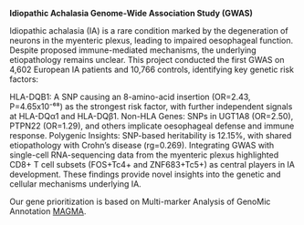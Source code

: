 **Idiopathic Achalasia Genome-Wide Association Study (GWAS)**

Idiopathic achalasia (IA) is a rare condition marked by the degeneration of neurons in the myenteric plexus, leading to impaired oesophageal function. Despite proposed immune-mediated mechanisms, the underlying etiopathology remains unclear. This project conducted the first GWAS on 4,602 European IA patients and 10,766 controls, identifying key genetic risk factors:

HLA-DQB1: A SNP causing an 8-amino-acid insertion (OR=2.43, P=4.65x10⁻⁶⁸) as the strongest risk factor, with further independent signals at HLA-DQα1 and HLA-DQβ1.
Non-HLA Genes: SNPs in UGT1A8 (OR=2.50), PTPN22 (OR=1.29), and others implicate oesophageal defense and immune response.
Polygenic Insights: SNP-based heritability is 12.15%, with shared etiopathology with Crohn’s disease (rg=0.269).
Integrating GWAS with single-cell RNA-sequencing data from the myenteric plexus highlighted CD8+ T cell subsets (FOS+Tc4+ and ZNF683+Tc5+) as central players in IA development. These findings provide novel insights into the genetic and cellular mechanisms underlying IA.

Our gene prioritization is based on Multi-marker Analysis of GenoMic Annotation [MAGMA](https://journals.plos.org/ploscompbiol/article?id=10.1371%2Fjournal.pcbi.1004219).
